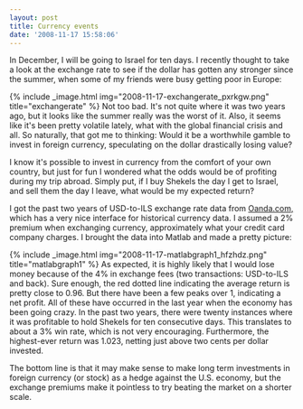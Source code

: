 ```yaml
---
layout: post
title: Currency events
date: '2008-11-17 15:58:06'
---
```



In December, I will be going to Israel for ten days. I recently thought to take a look at the exchange rate to see if the dollar has gotten any stronger since the summer, when some of my friends were busy getting poor in Europe:

{% include _image.html img="2008-11-17-exchangerate_pxrkgw.png" title="exchangerate"  %}
Not too bad. It's not quite where it was two years ago, but it looks like the summer really was the worst of it. Also, it seems like it's been pretty volatile lately, what with the global financial crisis and all. So naturally, that got me to thinking: Would it be a worthwhile gamble to invest in foreign currency, speculating on the dollar drastically losing value?

I know it's possible to invest in currency from the comfort of your own country, but just for fun I wondered what the odds would be of profiting during my trip abroad. Simply put, if I buy Shekels the day I get to Israel, and sell them the day I leave, what would be my expected return?

I got the past two years of USD-to-ILS exchange rate data from [Oanda.com,](http://www.oanda.com/convert/fxhistory) which has a very nice interface for historical currency data. I assumed a 2% premium when exchanging currency, approximately what your credit card company charges. I brought the data into Matlab and made a pretty picture:

{% include _image.html img="2008-11-17-matlabgraph1_hfzhdz.png" title="matlabgraph1"  %}
As expected, it is highly likely that I would lose money because of the 4% in exchange fees (two transactions: USD-to-ILS and back). Sure enough, the red dotted line indicating the average return is pretty close to 0.96. But there have been a few peaks over 1, indicating a net profit. All of these have occurred in the last year when the economy has been going crazy. In the past two years, there were twenty instances where it was profitable to hold Shekels for ten consecutive days. This translates to about a 3% win rate, which is not very encouraging. Furthermore, the highest-ever return was 1.023, netting just above two cents per dollar invested.

The bottom line is that it may make sense to make long term investments in foreign currency (or stock) as a hedge against the U.S. economy, but the exchange premiums make it pointless to try beating the market on a shorter scale.


